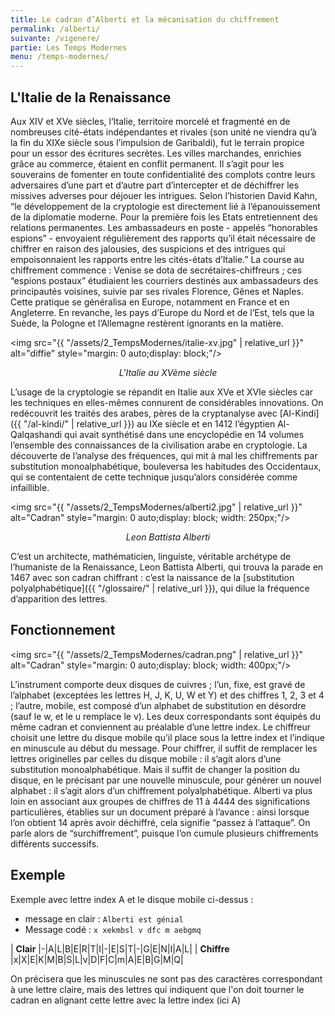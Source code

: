 ```yaml
---
title: Le cadran d’Alberti et la mécanisation du chiffrement
permalink: /alberti/
suivante: /vigenere/
partie: Les Temps Modernes
menu: /temps-modernes/
---
```


## L'Italie de la Renaissance

Aux XIV et XVe siècles, l’Italie, territoire morcelé et fragmenté en de nombreuses cité-états indépendantes et rivales (son unité ne viendra qu’à la fin du XIXe siècle sous l’impulsion de Garibaldi), fut le terrain propice pour un essor des écritures secrètes. Les villes marchandes, enrichies grâce au commerce, étaient en conflit permanent. Il s’agit pour les souverains de fomenter en toute confidentialité des complots contre leurs adversaires d’une part et d’autre part d’intercepter et de déchiffrer les missives adverses pour déjouer les intrigues. Selon l’historien David Kahn, “le développement de la cryptologie est directement lié à l’épanouissement de la diplomatie moderne. Pour la première fois les Etats entretiennent des relations permanentes. Les ambassadeurs en poste - appelés “honorables espions” - envoyaient régulièrement des rapports qu’il était nécessaire de chiffrer en raison des jalousies, des suspicions et des intrigues qui empoisonnaient les rapports entre les cités-états d’Italie.” La course au chiffrement commence : Venise se dota de secrétaires-chiffreurs ; ces “espions postaux” étudiaient les courriers destinés aux ambassadeurs des principautés voisines, suivie par ses rivales Florence, Gênes et Naples. Cette pratique se généralisa en Europe, notamment en France et en Angleterre. En revanche, les pays d’Europe du Nord et de l’Est, tels que la Suède, la Pologne et l’Allemagne restèrent ignorants en la matière.

<img src="{{ "/assets/2_TempsModernes/italie-xv.jpg" | relative_url }}" alt="diffie" style="margin: 0 auto;display: block;"/>
<p align="center"> <em> L'Italie au XVème siècle </em> </p>

L’usage de la cryptologie se répandit en Italie aux XVe et XVIe siècles car les techniques en elles-mêmes connurent de considérables innovations. On redécouvrit les traités des arabes, pères de la cryptanalyse avec [Al-Kindi]({{ "/al-kindi/" | relative_url }}) au IXe siècle et en 1412 l’égyptien Al-Qalqashandi qui avait synthétisé dans une encyclopédie en 14 volumes l’ensemble des connaissances de la civilisation arabe en cryptologie. La découverte de l’analyse des fréquences, qui mit à mal les chiffrements par substitution monoalphabétique, bouleversa les habitudes des Occidentaux, qui se contentaient de cette technique jusqu’alors considérée comme infaillible.

<img src="{{ "/assets/2_TempsModernes/alberti2.jpg" | relative_url }}" alt="Cadran" style="margin: 0 auto;display: block; width: 250px;"/>
<p align="center"> <em>Leon Battista Alberti</em> </p>

C’est un architecte, mathématicien, linguiste, véritable archétype de l’humaniste de la Renaissance, Leon Battista Alberti, qui trouva la parade en 1467 avec son cadran chiffrant : c’est la naissance de la [substitution polyalphabétique]({{ "/glossaire/" | relative_url }}), qui dilue la fréquence d’apparition des lettres.

## Fonctionnement

<img src="{{ "/assets/2_TempsModernes/cadran.png" | relative_url }}" alt="Cadran" style="margin: 0 auto;display: block; width: 400px;"/>

L’instrument comporte deux disques de cuivres ; l’un, fixe, est gravé de l’alphabet (exceptées les lettres H, J, K, U, W et Y) et des chiffres 1, 2, 3 et 4 ; l’autre, mobile, est composé d’un alphabet de substitution en désordre (sauf le w, et le u remplace le v). Les deux correspondants sont équipés du même cadran et conviennent au préalable d’une lettre index. Le chiffreur choisit une lettre du disque mobile qu’il place sous la lettre index et l’indique en minuscule au début du message. Pour chiffrer, il suffit de remplacer les lettres originelles par celles du disque mobile : il s’agit alors d’une substitution monoalphabétique. Mais il suffit de changer la position du disque, en le précisant par une nouvelle minuscule, pour générer un nouvel alphabet : il s’agit alors d’un chiffrement polyalphabétique. Alberti va plus loin en associant aux groupes de chiffres de 11 à 4444 des significations particulières, établies sur un document préparé à l’avance : ainsi lorsque l’on obtient 14 après avoir déchiffré, cela signifie “passez à l’attaque”. On parle alors de “surchiffrement”, puisque l’on cumule plusieurs chiffrements différents successifs.

## Exemple

Exemple avec lettre index A et le disque mobile ci-dessus :
* message en clair : `Alberti est génial`
* Message codé : `x xekmbsl v dfc m aebgmq`


| **Clair**   |-|A|L|B|E|R|T|I|-|E|S|T|-|G|E|N|I|A|L|
| **Chiffre** |x|X|E|K|M|B|S|L|v|D|F|C|m|A|E|B|G|M|Q|

On précisera que les minuscules ne sont pas des caractères correspondant à une lettre claire, mais des lettres qui indiquent que l'on doit tourner le cadran en alignant cette lettre avec la lettre index (ici A)
